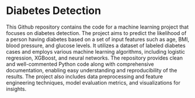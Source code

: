 # Diabetes Detection
 This Github repository contains the code for a machine learning project that focuses on diabetes detection. The project aims to predict the likelihood of a person having diabetes based on a set of input features such as age, BMI, blood pressure, and glucose levels. It utilizes a dataset of labeled diabetes cases and employs various machine learning algorithms, including logistic regression, XGBoost, and neural networks. The repository provides clean and well-commented Python code along with comprehensive documentation, enabling easy understanding and reproducibility of the results. The project also includes data preprocessing and feature engineering techniques, model evaluation metrics, and visualizations for insights.
